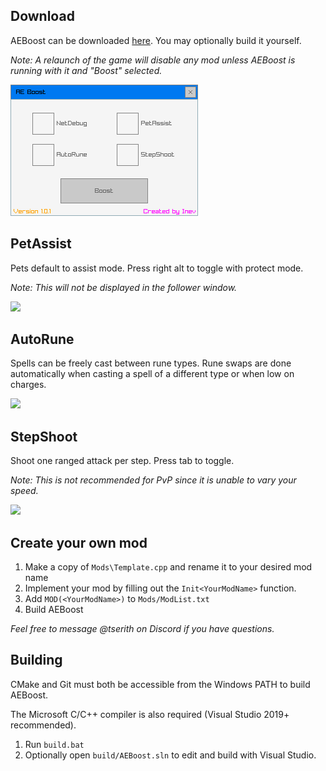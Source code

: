 ## Download

AEBoost can be downloaded [here](https://github.com/Tserith/AEBoost/releases/download/1.1.0/AEBoost.zip). You may optionally build it yourself.

*Note: A relaunch of the game will disable any mod unless AEBoost is running with it and "Boost" selected.*

![](Media/boost.png)

## PetAssist

Pets default to assist mode. Press right alt to toggle with protect mode.

*Note: This will not be displayed in the follower window.*

![](Media/assist.gif)

## AutoRune

Spells can be freely cast between rune types. Rune swaps are done automatically when casting a spell of a different type or when low on charges.

![](Media/autorune.gif)

## StepShoot

Shoot one ranged attack per step. Press tab to toggle.

*Note: This is not recommended for PvP since it is unable to vary your speed.*

![](Media/stepshoot.gif)

## Create your own mod

1. Make a copy of `Mods\Template.cpp` and rename it to your desired mod name
2. Implement your mod by filling out the `Init<YourModName>` function.
3. Add `MOD(<YourModName>)` to `Mods/ModList.txt`
4. Build AEBoost

*Feel free to message @tserith on Discord if you have questions.*



## Building

CMake and Git must both be accessible from the Windows PATH to build AEBoost.

The Microsoft C/C++ compiler is also required (Visual Studio 2019+ recommended).

1. Run `build.bat`
2. Optionally open `build/AEBoost.sln` to edit and build with Visual Studio.
